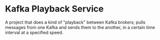 # Kafka Playback Service

A project that does a kind of "playback" between Kafka brokers; pulls messages from one Kafka and sends them to the another, in a certain time interval at a specified speed.
